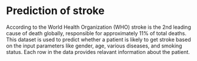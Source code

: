 # Prediction of stroke 
According to the World Health Organization (WHO) stroke is the 2nd leading cause of death globally, responsible for approximately 11% of total deaths.
This dataset is used to predict whether a patient is likely to get stroke based on the input parameters like gender, age, various diseases, and smoking status. Each row in the data provides relavant information about the patient.


